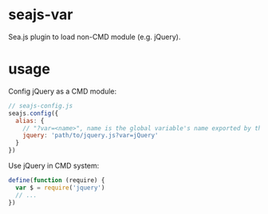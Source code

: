 # seajs-var

Sea.js plugin to load non-CMD module (e.g. jQuery).

# usage

Config jQuery as a CMD module:

```javascript
// seajs-config.js
seajs.config({
  alias: {
    // "?var=<name>", name is the global variable's name exported by the lib
    jquery: 'path/to/jquery.js?var=jQuery' 
  }
})
```

Use jQuery in CMD system:

```javascript
define(function (require) {
  var $ = require('jquery')
  // ...
})
```